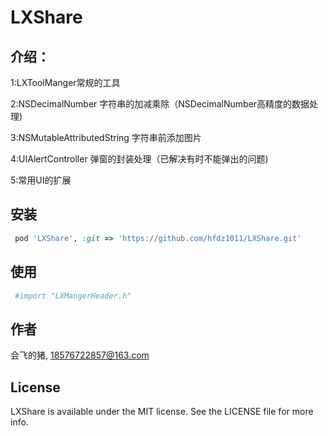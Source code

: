 # LXShare


## 介绍：

1:LXToolManger常规的工具


2:NSDecimalNumber 字符串的加减乘除（NSDecimalNumber高精度的数据处理)


3:NSMutableAttributedString 字符串前添加图片


4:UIAlertController 弹窗的封装处理（已解决有时不能弹出的问题)


5:常用UI的扩展



## 安装



```ruby
 pod 'LXShare', :git => 'https://github.com/hfdz1011/LXShare.git'
```

## 使用


```ruby
 #import "LXMangerHeader.h"
```

## 作者

会飞的猪, 18576722857@163.com

## License

LXShare is available under the MIT license. See the LICENSE file for more info.
